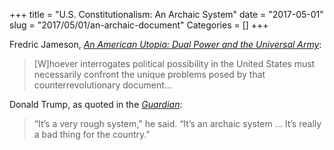 +++
title = "U.S. Constitutionalism: An Archaic System"
date = "2017-05-01"
slug = "2017/05/01/an-archaic-document"
Categories = []
+++

Fredric Jameson, [*An American Utopia: Dual Power and the Universal Army*](https://www.versobooks.com/books/2118-an-american-utopia):

> \[W\]hoever interrogates political possibility in the United States must necessarily confront the unique problems posed by that counterrevolutionary document...

Donald Trump, as quoted in the [*Guardian*](https://www.theguardian.com/us-news/2017/apr/29/trump-blames-constitution-for-first-100-days-chaos-presidency):
> “It’s a very rough system,” he said. “It’s an archaic system … It’s really a bad thing for the country.”
